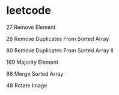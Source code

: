 leetcode
========
27  Remove Element

26  Remove Duplicates From Sorted Array

80  Remove Duplicates From Sorted Array II

169 Majority Element

88 Merge Sorted Array

48 Rotate Image


